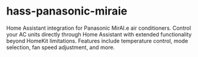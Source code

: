 # hass-panasonic-miraie
Home Assistant integration for Panasonic MirAI.e air conditioners. Control your AC units directly through Home Assistant with extended functionality beyond HomeKit limitations. Features include temperature control, mode selection, fan speed adjustment, and more.
